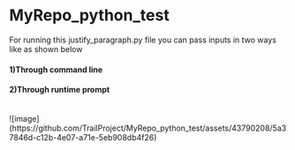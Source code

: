 # MyRepo_python_test

For running this justify_paragraph.py file you can pass inputs in two ways like as shown below <br />
<h4>1)Through command line</h4>
<h4>2)Through runtime prompt</h4> <br />
![image](https://github.com/TrailProject/MyRepo_python_test/assets/43790208/5a37846d-c12b-4e07-a71e-5eb908db4f26)

